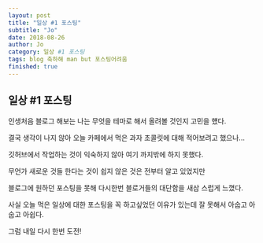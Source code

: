```yaml
---
layout: post
title: "일상 #1 포스팅"
subtitle: "Jo"
date: 2018-08-26
author: Jo
category: 일상 #1 포스팅
tags: blog 축하해 man but 포스팅어려움 
finished: true
---
```


## 일상 #1 포스팅
인생처음 블로그 해보는 나는 무엇을 테마로 해서 올려볼 것인지 고민을 헀다.

결국 생각이 나지 않아 오늘 카페에서 먹은 과자 초콜릿에 대해 적어보려고 했으나...

깃허브에서 작업하는 것이 익숙하지 않아 여기 까지밖에 하지 못했다.

무언가 새로운 것들 한다는 것이 쉽지 않은 것은 전부터 알고 있었지만

블로그에 원하던 포스팅을 못해 다시한번 블로거들의 대단함을 새삼 스럽게 느꼈다.

사실 오늘 먹은 일상에 대한 포스팅을 꼭 하고싶었던 이유가 있는데 잘 못해서 아숩고 아숩고 아쉽다.

그럼 내일 다시 한번 도전!
